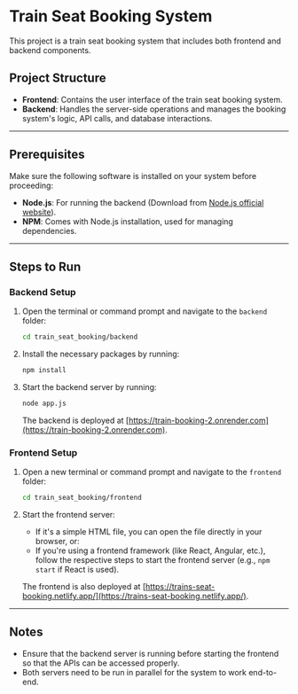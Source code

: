 # Train Seat Booking System

This project is a train seat booking system that includes both frontend and backend components.

## Project Structure
- **Frontend**: Contains the user interface of the train seat booking system.
- **Backend**: Handles the server-side operations and manages the booking system's logic, API calls, and database interactions.

---

## Prerequisites

Make sure the following software is installed on your system before proceeding:

- **Node.js**: For running the backend (Download from [Node.js official website](https://nodejs.org/)).
- **NPM**: Comes with Node.js installation, used for managing dependencies.

---

## Steps to Run

### Backend Setup

1. Open the terminal or command prompt and navigate to the `backend` folder:

   ```bash
   cd train_seat_booking/backend
   ```

2. Install the necessary packages by running:

   ```bash
   npm install
   ```

3. Start the backend server by running:

   ```bash
   node app.js
   ```

   The backend is deployed at [https://train-booking-2.onrender.com](https://train-booking-2.onrender.com).

### Frontend Setup

1. Open a new terminal or command prompt and navigate to the `frontend` folder:

   ```bash
   cd train_seat_booking/frontend
   ```

2. Start the frontend server:

   - If it's a simple HTML file, you can open the file directly in your browser, or:
   - If you're using a frontend framework (like React, Angular, etc.), follow the respective steps to start the frontend server (e.g., `npm start` if React is used).

   The frontend is also deployed at [https://trains-seat-booking.netlify.app/](https://trains-seat-booking.netlify.app/).

---

## Notes

- Ensure that the backend server is running before starting the frontend so that the APIs can be accessed properly.
- Both servers need to be run in parallel for the system to work end-to-end.

